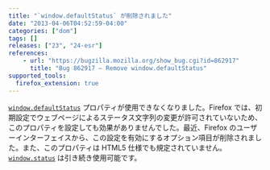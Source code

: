 ```yaml
---
title: "`window.defaultStatus` が削除されました"
date: "2013-04-06T04:52:59-04:00"
categories: ["dom"]
tags: []
releases: ["23", "24-esr"]
references:
    - url: "https://bugzilla.mozilla.org/show_bug.cgi?id=862917"
      title: "Bug 862917 – Remove window.defaultStatus"
supported_tools:
  firefox_extension: true
---
```

[`window.defaultStatus`](https://developer.mozilla.org/docs/Web/API/window.defaultStatus) プロパティが使用できなくなりました。Firefox では、初期設定でウェブページによるステータス文字列の変更が許可されていないため、このプロパティを設定しても効果がありませんでした。最近、Firefox のユーザーインターフェイスから、この設定を有効にするオプション項目が削除されました。また、このプロパティは HTML5 仕様でも規定されていません。[`window.status`](https://developer.mozilla.org/docs/Web/API/window.status) は引き続き使用可能です。
